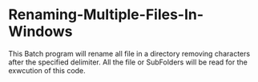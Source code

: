 # Renaming-Multiple-Files-In-Windows
This Batch program will rename all file in a directory removing characters after the specified delimiter.
All the file or SubFolders will be read for the exwcution of this code.
